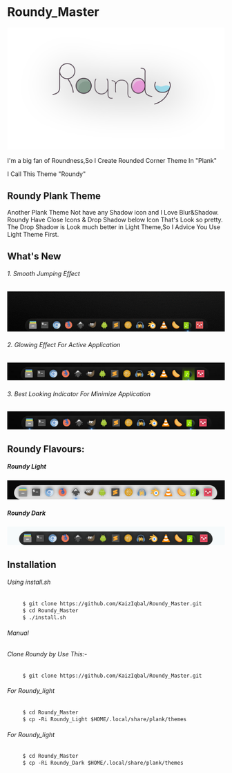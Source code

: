 # Roundy_Master

  ![alt text](https://github.com/KaizIqbal/Roundy_Master/blob/master/Picture/Roundy_logo.png)

I'm a big fan of Roundness,So I Create Rounded Corner Theme In "Plank"

I Call This Theme "Roundy"

## Roundy Plank Theme
Another Plank Theme Not have any Shadow icon and I Love Blur&Shadow. 
Roundy Have Close Icons & Drop Shadow below Icon That's Look so pretty.
The Drop Shadow is Look much better in Light Theme,So I Advice You Use Light Theme First.

## What's New
 ###### 1. Smooth Jumping Effect <br />
  ![alt text](https://github.com/KaizIqbal/Roundy_Master/blob/master/Picture/Roundy_jump.gif)
 <br />
 
 ###### 2. Glowing Effect For Active Application <br />
  ![alt text](https://github.com/KaizIqbal/Roundy_Master/blob/master/Picture/Roundy_Active.png)
 <br />
 
 ###### 3. Best Looking Indicator For Minimize Application <br/>
  ![alt text](https://github.com/KaizIqbal/Roundy_Master/blob/master/Picture/Roundy_Indicator.png)
<br />

## Roundy Flavours:

##### Roundy Light
   ![alt text](https://github.com/KaizIqbal/Roundy_Master/blob/master/Picture/Roundy_light.png)

##### Roundy Dark
   ![alt text](https://github.com/KaizIqbal/Roundy_Master/blob/master/Picture/Roundy_Dark.png)

## Installation

###### Using install.sh
```
     $ git clone https://github.com/KaizIqbal/Roundy_Master.git
     $ cd Roundy_Master
     $ ./install.sh
```
###### Manual
###### Clone Roundy by Use This:- 
```
     $ git clone https://github.com/KaizIqbal/Roundy_Master.git
```
###### For Roundy_light
```
     $ cd Roundy_Master
     $ cp -Ri Roundy_Light $HOME/.local/share/plank/themes
```
###### For Roundy_light
```
     $ cd Roundy_Master
     $ cp -Ri Roundy_Dark $HOME/.local/share/plank/themes
```
